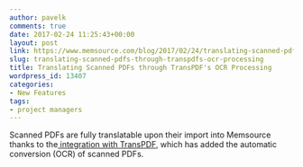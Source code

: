 ```yaml
---
author: pavelk
comments: true
date: 2017-02-24 11:25:43+00:00
layout: post
link: https://www.memsource.com/blog/2017/02/24/translating-scanned-pdfs-through-transpdfs-ocr-processing/
slug: translating-scanned-pdfs-through-transpdfs-ocr-processing
title: Translating Scanned PDFs through TransPDF's OCR Processing
wordpress_id: 13407
categories:
- New Features
tags:
- project managers
---
```


Scanned PDFs are fully translatable upon their import into Memsource thanks to the[ integration with TransPDF](https://wiki.memsource.com/wiki/PDF), which has added the automatic conversion (OCR) of scanned PDFs.
